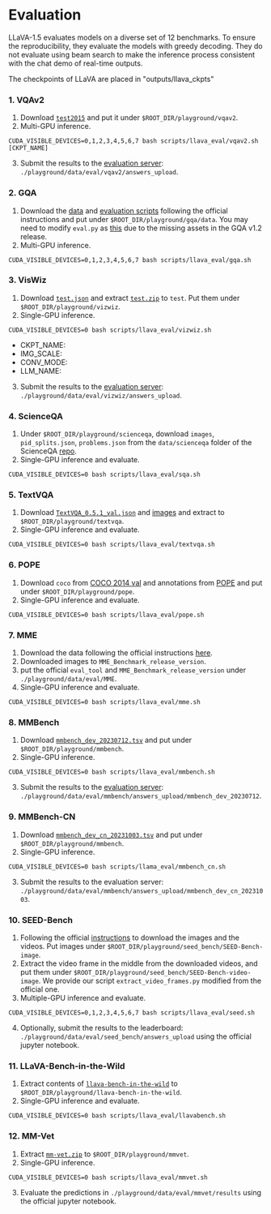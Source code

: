 # Evaluation
LLaVA-1.5 evaluates models on a diverse set of 12 benchmarks. 
To ensure the reproducibility, they evaluate the models with greedy decoding. 
They do not evaluate using beam search to make the inference process consistent with the chat demo of real-time outputs.

The checkpoints of LLaVA are placed in "outputs/llava_ckpts"


### 1. VQAv2

1. Download [`test2015`](http://images.cocodataset.org/zips/test2015.zip) and put it under `$ROOT_DIR/playground/vqav2`.
2. Multi-GPU inference.
```Shell
CUDA_VISIBLE_DEVICES=0,1,2,3,4,5,6,7 bash scripts/llava_eval/vqav2.sh [CKPT_NAME]
```
3. Submit the results to the [evaluation server](https://eval.ai/web/challenges/challenge-page/830/my-submission): `./playground/data/eval/vqav2/answers_upload`.


### 2. GQA

1. Download the [data](https://cs.stanford.edu/people/dorarad/gqa/download.html) and [evaluation scripts](https://cs.stanford.edu/people/dorarad/gqa/evaluate.html) following the official instructions and put under `$ROOT_DIR/playground/gqa/data`. You may need to modify `eval.py` as [this](https://gist.github.com/haotian-liu/db6eddc2a984b4cbcc8a7f26fd523187) due to the missing assets in the GQA v1.2 release.
2. Multi-GPU inference.
```Shell
CUDA_VISIBLE_DEVICES=0,1,2,3,4,5,6,7 bash scripts/llava_eval/gqa.sh
```


### 3. VisWiz

1. Download [`test.json`](https://vizwiz.cs.colorado.edu/VizWiz_final/vqa_data/Annotations.zip) and extract [`test.zip`](https://vizwiz.cs.colorado.edu/VizWiz_final/images/test.zip) to `test`. Put them under `$ROOT_DIR/playground/vizwiz`.
2. Single-GPU inference.
```Shell
CUDA_VISIBLE_DEVICES=0 bash scripts/llava_eval/vizwiz.sh
```
* CKPT_NAME:
* IMG_SCALE:
* CONV_MODE:
* LLM_NAME: 

3. Submit the results to the [evaluation server](https://eval.ai/web/challenges/challenge-page/1911/my-submission): `./playground/data/eval/vizwiz/answers_upload`.


### 4. ScienceQA

1. Under `$ROOT_DIR/playground/scienceqa`, download `images`, `pid_splits.json`, `problems.json` from the `data/scienceqa` folder of the ScienceQA [repo](https://github.com/lupantech/ScienceQA).
2. Single-GPU inference and evaluate.
```Shell
CUDA_VISIBLE_DEVICES=0 bash scripts/llava_eval/sqa.sh
```


### 5. TextVQA

1. Download [`TextVQA_0.5.1_val.json`](https://dl.fbaipublicfiles.com/textvqa/data/TextVQA_0.5.1_val.json) and [images](https://dl.fbaipublicfiles.com/textvqa/images/train_val_images.zip) and extract to `$ROOT_DIR/playground/textvqa`.
2. Single-GPU inference and evaluate.
```Shell
CUDA_VISIBLE_DEVICES=0 bash scripts/llava_eval/textvqa.sh
```


### 6. POPE

1. Download `coco` from [COCO 2014 val](http://images.cocodataset.org/zips/val2014.zip) and annotations from [POPE](https://github.com/AoiDragon/POPE/tree/e3e39262c85a6a83f26cf5094022a782cb0df58d/output/coco) and put under `$ROOT_DIR/playground/pope`.
2. Single-GPU inference and evaluate.
```Shell
CUDA_VISIBLE_DEVICES=0 bash scripts/llava_eval/pope.sh
```


### 7. MME

1. Download the data following the official instructions [here](https://github.com/BradyFU/Awesome-Multimodal-Large-Language-Models/tree/Evaluation).
2. Downloaded images to `MME_Benchmark_release_version`.
3. put the official `eval_tool` and `MME_Benchmark_release_version` under `./playground/data/eval/MME`.
4. Single-GPU inference and evaluate.
```Shell
CUDA_VISIBLE_DEVICES=0 bash scripts/llava_eval/mme.sh
```


### 8. MMBench

1. Download [`mmbench_dev_20230712.tsv`](https://download.openmmlab.com/mmclassification/datasets/mmbench/mmbench_dev_20230712.tsv) and put under `$ROOT_DIR/playground/mmbench`.
2. Single-GPU inference.
```Shell
CUDA_VISIBLE_DEVICES=0 bash scripts/llava_eval/mmbench.sh
```
3. Submit the results to the [evaluation server](https://opencompass.org.cn/leaderboard-multimodal): `./playground/data/eval/mmbench/answers_upload/mmbench_dev_20230712`.


### 9. MMBench-CN

1. Download [`mmbench_dev_cn_20231003.tsv`](https://download.openmmlab.com/mmclassification/datasets/mmbench/mmbench_dev_cn_20231003.tsv) and put under `$ROOT_DIR/playground/mmbench`.
2. Single-GPU inference.
```Shell
CUDA_VISIBLE_DEVICES=0 bash scripts/llama_eval/mmbench_cn.sh
```
3. Submit the results to the evaluation server: `./playground/data/eval/mmbench/answers_upload/mmbench_dev_cn_20231003`.


### 10. SEED-Bench

1. Following the official [instructions](https://github.com/AILab-CVC/SEED-Bench/blob/main/DATASET.md) to download the images and the videos. Put images under `$ROOT_DIR/playground/seed_bench/SEED-Bench-image`.
2. Extract the video frame in the middle from the downloaded videos, and put them under `$ROOT_DIR/playground/seed_bench/SEED-Bench-video-image`. We provide our script `extract_video_frames.py` modified from the official one.
3. Multiple-GPU inference and evaluate.
```Shell
CUDA_VISIBLE_DEVICES=0,1,2,3,4,5,6,7 bash scripts/llava_eval/seed.sh
```
4. Optionally, submit the results to the leaderboard: `./playground/data/eval/seed_bench/answers_upload` using the official jupyter notebook.


### 11. LLaVA-Bench-in-the-Wild

1. Extract contents of [`llava-bench-in-the-wild`](https://huggingface.co/datasets/liuhaotian/llava-bench-in-the-wild) to `$ROOT_DIR/playground/llava-bench-in-the-wild`.
2. Single-GPU inference and evaluate.
```Shell
CUDA_VISIBLE_DEVICES=0 bash scripts/llava_eval/llavabench.sh
```


### 12. MM-Vet

1. Extract [`mm-vet.zip`](https://github.com/yuweihao/MM-Vet/releases/download/v1/mm-vet.zip) to `$ROOT_DIR/playground/mmvet`.
2. Single-GPU inference.
```Shell
CUDA_VISIBLE_DEVICES=0 bash scripts/llava_eval/mmvet.sh
```
3. Evaluate the predictions in `./playground/data/eval/mmvet/results` using the official jupyter notebook.
